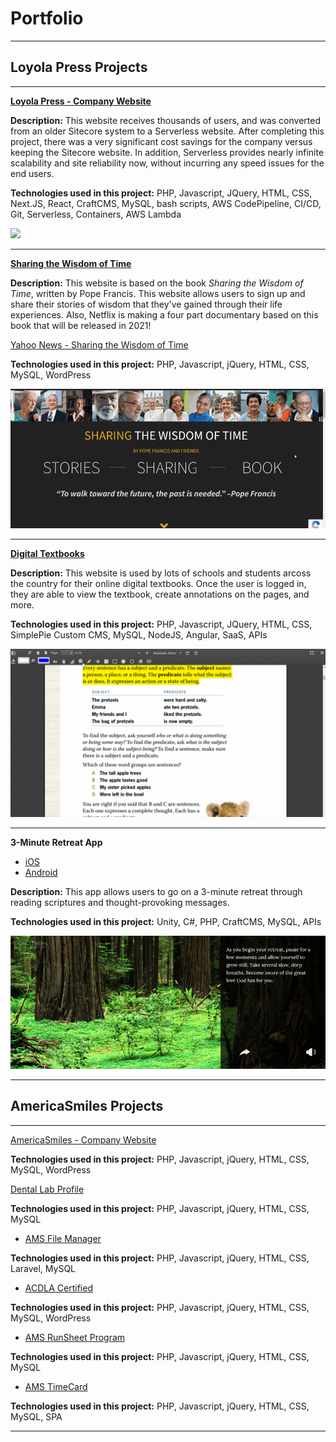 # Portfolio

---

## Loyola Press Projects
---

**[Loyola Press - Company Website](https://www.loyolapress.com/)**

**Description:** 
This website receives thousands of users, and was converted from an older Sitecore system to a Serverless website. After completing this project, there was a very significant cost savings for the company versus keeping the Sitecore website. In addition, Serverless provides nearly infinite scalability and site reliability now, without incurring any speed issues for the end users.

**Technologies used in this project:** PHP, Javascript, JQuery, HTML, CSS, Next.JS, React, CraftCMS, MySQL, bash scripts, AWS CodePipeline, CI/CD, Git, Serverless, Containers, AWS Lambda

[<img src="images/website-loyolapress-2.gif?raw=true"/>](https://www.loyolapress.com/)

---
**[Sharing the Wisdom of Time](https://sharingwisdomoftime.com/)**

**Description:** 
This website is based on the book *Sharing the Wisdom of Time*, written by Pope Francis. This website allows users to sign up and share their stories of wisdom that they've gained through their life experiences. Also, Netflix is making a four part documentary based on this book that will be released in 2021!

[Yahoo News - Sharing the Wisdom of Time](https://news.yahoo.com/pope-francis-book-sharing-wisdom-110017389.html)

**Technologies used in this project:** PHP, Javascript, jQuery, HTML, CSS, MySQL, WordPress

[<img src="images/website-swot.gif?raw=true"/>](https://sharingwisdomoftime.com/)

---
**[Digital Textbooks](https://digital.loyolapress.com/)**

**Description:** 
This website is used by lots of schools and students arcoss the country for their online digital textbooks. Once the user is logged in, they are able to view the textbook, create annotations on the pages, and more. 

**Technologies used in this project:** PHP, Javascript, JQuery, HTML, CSS, SimplePie Custom CMS, MySQL, NodeJS, Angular, SaaS, APIs

[<img src="images/website-digitaltextbooks-lp.gif?raw=true"/>](https://digital.loyolapress.com/)

---
**3-Minute Retreat App**

- [iOS](https://apps.apple.com/us/app/3-minute-retreat/id323368405)
- [Android](https://play.google.com/store/apps/details?id=com.ThreeMinuteRetreat&hl=en_US&gl=US)

**Description:** 
This app allows users to go on a 3-minute retreat through reading scriptures and thought-provoking messages. 

**Technologies used in this project:** Unity, C#, PHP, CraftCMS, MySQL, APIs

<img src="images/app-3mr.gif?raw=true"/>

---

## AmericaSmiles Projects
---

[AmericaSmiles - Company Website](https://www.americasmiles.com/)

**Technologies used in this project:** PHP, Javascript, jQuery, HTML, CSS, MySQL, WordPress

[Dental Lab Profile](http://www.dentallabprofile.com/)

**Technologies used in this project:** PHP, Javascript, jQuery, HTML, CSS, MySQL

- [AMS File Manager](http://beta.amsdti.com/)

**Technologies used in this project:** PHP, Javascript, jQuery, HTML, CSS, Laravel, MySQL

- [ACDLA Certified](https://acdlacertified.com/)

**Technologies used in this project:** PHP, Javascript, jQuery, HTML, CSS, MySQL, WordPress

- [AMS RunSheet Program](http://amsdti.com/runs/)

**Technologies used in this project:** PHP, Javascript, jQuery, HTML, CSS, MySQL

- [AMS TimeCard](https://amstimecard.com/)

**Technologies used in this project:** PHP, Javascript, jQuery, HTML, CSS, MySQL, SPA

---





